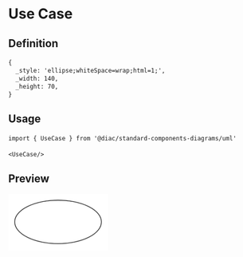 # Use Case

## Definition

```
{
  _style: 'ellipse;whiteSpace=wrap;html=1;',
  _width: 140,
  _height: 70,
}
```

## Usage

```
import { UseCase } from '@diac/standard-components-diagrams/uml'

<UseCase/>
```

## Preview

<img src="./use-case.png" width="200"/>
